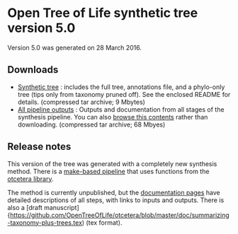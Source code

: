 # Open Tree of Life synthetic tree version 5.0

Version 5.0 was generated on 28 March 2016.

## Downloads

* [Synthetic tree](http://files.opentreeoflife.org/synthesis/opentree5.0/opentree5.0_tree.tgz) : includes the full tree, annotations file, and a phylo-only tree (tips only from taxonomy pruned off). See the enclosed README for details. (compressed tar archive; 9 Mbytes)
* [All pipeline outputs](http://files.opentreeoflife.org/synthesis/opentree5.0/opentree5.0_output.tgz) : Outputs and documentation from all stages of the synthesis pipeline. You can also [browse this contents]() rather than downloading. (compressed tar archive; 68 Mbyes)

## Release notes

This version of the tree was generated with a completely new synthesis method. There is a [make-based pipeline](https://github.com/OpenTreeOfLife/propinquity) that uses functions from the [otcetera library](https://github.com/OpenTreeOfLife/otcetera).

The method is currently unpublished, but the [documentation pages]() have detailed descriptions of all steps, with links to inputs and outputs. There is also a [draft manuscript]{https://github.com/OpenTreeOfLife/otcetera/blob/master/doc/summarizing-taxonomy-plus-trees.tex) (tex format).
